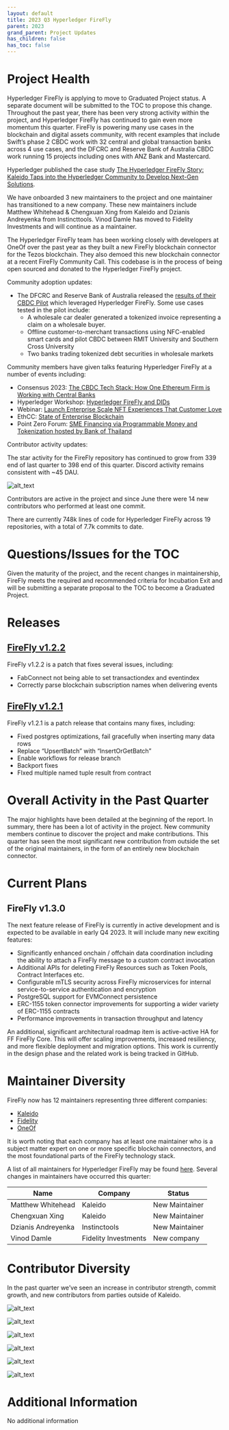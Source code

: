 ```yaml
---
layout: default
title: 2023 Q3 Hyperledger FireFly
parent: 2023
grand_parent: Project Updates
has_children: false
has_toc: false
---
```


# Project Health

Hyperledger FireFly is applying to move to Graduated Project status. A separate document will be submitted to the TOC to propose this change. Throughout the past year, there has been very strong activity within the project, and Hyperledger FireFly has continued to gain even more momentum this quarter. FireFly is powering many use cases in the blockchain and digital assets community, with recent examples that include Swift’s phase 2 CBDC work with 32 central and global transaction banks across 4 use cases, and the DFCRC and Reserve Bank of Australia CBDC work running 15 projects including ones with ANZ Bank and Mastercard.

Hyperledger published the case study [The Hyperledger FireFly Story: Kaleido Taps into the Hyperledger Community to Develop Next-Gen Solutions](https://media.licdn.com/dms/document/media/D561FAQFHEjkdNUvJEg/feedshare-document-pdf-analyzed/0/1692713935821?e=1694044800&v=beta&t=KLpydg2_L7VbFMuSJpm3OsnKUJbxw3Q6dDzto_UPFGE).

We have onboarded 3 new maintainers to the project and one maintainer has transitioned to a new company. These new maintainers include Matthew Whitehead & Chengxuan Xing from Kaleido and Dzianis Andreyenka from Instincttools. Vinod Damle has moved to Fidelity Investments and will continue as a maintainer.

The Hyperledger FireFly team has been working closely with developers at OneOf over the past year as they built a new FireFly blockchain connector for the Tezos blockchain. They also demoed this new blockchain connector at a recent FireFly Community Call. This codebase is in the process of being open sourced and donated to the Hyperledger FireFly project.

Community adoption updates:

- The DFCRC and Reserve Bank of Australia released the [results of their CBDC Pilot](https://www.rba.gov.au/payments-and-infrastructure/central-bank-digital-currency/pdf/australian-cbdc-pilot-for-digital-finance-innovation-project-report.pdf) which leveraged Hyperledger FireFly. Some use cases tested in the pilot include:
  - A wholesale car dealer generated a tokenized invoice representing a claim on a wholesale buyer.
  - Offline customer-to-merchant transactions using NFC-enabled smart cards and pilot CBDC between RMIT University and Southern Cross University
  - Two banks trading tokenized debt securities in wholesale markets

Community members have given talks featuring Hyperledger FireFly at a number of events including:

- Consensus 2023: [The CBDC Tech Stack: How One Ethereum Firm is Working with Central Banks](https://www.youtube.com/watch?v=L1MeqCRfQDw&ab_channel=Kaleido)
- Hyperledger Workshop: [Hyperledger FireFly and DIDs](https://www.youtube.com/watch?v=ICp6AX9zsW8&ab_channel=HyperledgerFoundation)
- Webinar: [Launch Enterprise Scale NFT Experiences That Customer Love](https://www.youtube.com/watch?v=YrrSp2SKcfQ&ab_channel=Kaleido)
- EthCC: [State of Enterprise Blockchain](https://www.youtube.com/watch?v=1XruoWm9cF4)
- Point Zero Forum: [SME Financing via Programmable Money and Tokenization hosted by Bank of Thailand](https://www.pointzeroforum.com/insights/sme%20financing%20via%20programmable%20money%20and%20tokenisation?hsLang=en)

Contributor activity updates:

The star activity for the FireFly repository has continued to grow from 339 end of last quarter to 398 end of this quarter. Discord activity remains consistent with ~45 DAU.

![alt_text](images/ffq3image1.png "image_tooltip")

Contributors are active in the project and since June there were 14 new contributors who performed at least one commit.

There are currently 748k lines of code for Hyperledger FireFly across 19 repositories, with a total of 7.7k commits to date.

# Questions/Issues for the TOC

Given the maturity of the project, and the recent changes in maintainership, FireFly meets the required and recommended criteria for Incubation Exit and will be submitting a separate proposal to the TOC to become a Graduated Project.

# Releases

## [FireFly v1.2.2](https://github.com/hyperledger/firefly/releases/tag/v1.2.2)

FireFly v1.2.2 is a patch that fixes several issues, including:

- FabConnect not being able to set transactiondex and eventindex
- Correctly parse blockchain subscription names when delivering events

## [FireFly v1.2.1](https://github.com/hyperledger/firefly/releases/tag/v1.2.1)

FireFly v1.2.1 is a patch release that contains many fixes, including:

- Fixed postgres optimizations, fail gracefully when inserting many data rows
- Replace “UpsertBatch” with “InsertOrGetBatch”
- Enable workflows for release branch
- Backport fixes
- FIxed multiple named tuple result from contract

# Overall Activity in the Past Quarter

The major highlights have been detailed at the beginning of the report. In summary, there has been a lot of activity in the project. New community members continue to discover the project and make contributions. This quarter has seen the most significant new contribution from outside the set of the original maintainers, in the form of an entirely new blockchain connector.

# Current Plans

## FireFly v1.3.0

The next feature release of FireFly is currently in active development and is expected to be available in early Q4 2023. It will include many new exciting features:

- Significantly enhanced onchain / offchain data coordination including the ability to attach a FireFly message to a custom contract invocation
- Additional APIs for deleting FireFly Resources such as Token Pools, Contract Interfaces etc.
- Configurable mTLS security across FireFly microservices for internal service-to-service authentication and encryption
- PostgreSQL support for EVMConnect persistence
- ERC-1155 token connector improvements for supporting a wider variety of ERC-1155 contracts
- Performance improvements in transaction throughput and latency

An additional, significant architectural roadmap item is active-active HA for FF FireFly Core. This will offer scaling improvements, increased resiliency, and more flexible deployment and migration options. This work is currently in the design phase and the related work is being tracked in GitHub.

# Maintainer Diversity

FireFly now has 12 maintainers representing three different companies:

- [Kaleido](https://kaleido.io/)
- [Fidelity](https://www.fidelity.com/)
- [OneOf](https://www.oneof.com/)

It is worth noting that each company has at least one maintainer who is a subject matter expert on one or more specific blockchain connectors, and the most foundational parts of the FireFly technology stack.

A list of all maintainers for Hyperledger FireFly may be found [here](https://wiki.hyperledger.org/display/FIR/Maintainers). Several changes in maintainers have occurred this quarter:

| Name               | Company              | Status         |
| ------------------ | -------------------- | -------------- |
| Matthew Whitehead  | Kaleido              | New Maintainer |
| Chengxuan Xing     | Kaleido              | New Maintainer |
| Dzianis Andreyenka | Instinctools         | New Maintainer |
| Vinod Damle        | Fidelity Investments | New company    |

# Contributor Diversity

In the past quarter we’ve seen an increase in contributor strength, commit growth, and new contributors from parties outside of Kaleido.

![alt_text](images/ffq3image2.png "image_tooltip")

![alt_text](images/ffq3image3.png "image_tooltip")

![alt_text](images/ffq3image4.png "image_tooltip")

![alt_text](images/ffq3image5.png "image_tooltip")

![alt_text](images/ffq3image6.png "image_tooltip")

![alt_text](images/ffq3image7.png "image_tooltip")

# Additional Information

No additional information
